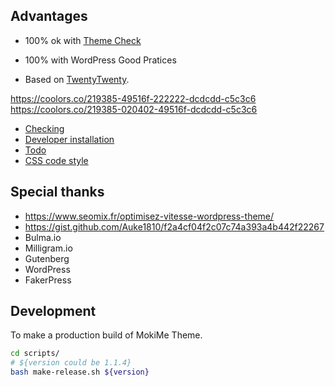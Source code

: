 


## Advantages

* 100% ok with [Theme Check](https://wordpress.org/plugins/theme-check/)
* 100% with WordPress Good Pratices

* Based on [TwentyTwenty](https://fr.wordpress.org/themes/twentytwenty/).

https://coolors.co/219385-49516f-222222-dcdcdd-c5c3c6
https://coolors.co/219385-020402-49516f-dcdcdd-c5c3c6

* [Checking](docs/checking.md)
* [Developer installation](docs/development.md)
* [Todo](docs/todo.md)
* [CSS code style](https://github.com/necolas/idiomatic-css/tree/master/translations/fr-FR
)
## Special thanks

* https://www.seomix.fr/optimisez-vitesse-wordpress-theme/
* https://gist.github.com/Auke1810/f2a4cf04f2c07c74a393a4b442f22267
* Bulma.io
* Milligram.io
* Gutenberg
* WordPress
* FakerPress


## Development

To make a production build of MokiMe Theme.

```bash
cd scripts/
# ${version could be 1.1.4}
bash make-release.sh ${version}
```